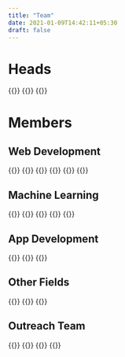 ```yaml
---
title: "Team"
date: 2021-01-09T14:42:11+05:30
draft: false
---
```

 
# Heads
{{<profile name="Alka Das"                link="https://www.linkedin.com/in/alka-das-9329b7196">}}
{{<profile name="Anubhav Choudhary"       link="https://www.linkedin.com/in/anubhavchoudhary-deprov447/">}}
{{<profile name="Yash Tiwari"             link="https://www.linkedin.com/in/yasht01/">}}
 
# Members
## Web Development
{{<profile name="Baibhav Prasad"          link="https://www.linkedin.com/in/baibhav-prasad-4549661a0">}}
{{<profile name="Smriti Naik"             link="https://www.linkedin.com/in/smriti-naik-a0067a1a5">}}
{{<profile name="Adhisikha Patnaik"       link="https://www.linkedin.com/in/adhisikha-patnaik-412208192/">}}
{{<profile name="Sandeepan Das"           link="https://www.linkedin.com/in/sandeepan-das/">}}
{{<profile name="Abhishek Mohanta"        link="https://www.linkedin.com/in/abhishek-mohanta-46550519b/">}}
{{<profile name="Rashmi Ranjan Das"       link="https://www.linkedin.com/in/rashmi-ranjan-das-1726351a0/">}}
## Machine Learning
{{<profile name="Abhishek Jaiswal"        link="https://www.linkedin.com/in/abhishek-iiit/">}}
{{<profile name="Debraj Bhal"             link="https://www.linkedin.com/in/debraj-bhal-7597861b2">}}
{{<profile name="Bibhabasu Mohapatra"     link="https://www.linkedin.com/in/bibhabasu-mohapatra-3b8205193">}}
{{<profile name="Shreyas PJ"              link="https://www.linkedin.com/in/shreyas-pj-39523619b/">}}
{{<profile name="Adarsh Kumar Gupta"      link="https://www.linkedin.com/in/adarsh-kumar-gupta-1086351a0">}}

## App Development
{{<profile name="Priyanshu Gupta"         link="https://www.linkedin.com/in/priyanshu-gupta-945b051b4/">}}
{{<profile name="Saksham Gupta"           link="https://www.linkedin.com/in/saksham-gupta-986659191/">}}
{{<profile name="Arnav Satrusal"          link="https://www.linkedin.com/in/arnavsatrusal/">}}

## Other Fields
{{<profile name="Utsav Pati"              link="https://www.linkedin.com/in/utsav-pati-7269221aa/">}}
{{<profile name="Nirali Sahoo"            link="https://www.linkedin.com/in/niralisahoo/">}}
{{<profile name="Abhijit Biswal"          link="https://www.linkedin.com/in/abhijit-biswal/">}}

## Outreach Team
{{<profile name="Rajdeep Golder"           link="https://www.facebook.com/rajdeep.golder.3">}}
{{<profile name="Adarsh Kumar Singh"       link="adarsh06092002">}}
{{<profile name="Mohammad Asim Khan"       link="https://www.linkedin.com/in/mohammad-asim-khan-51b8671b2">}}
{{<profile name="Subhrajyoti Soumyadarsan" link="https://www.linkedin.com/in/subhrajyoti-soumyadarsan-5282a01b1">}}
